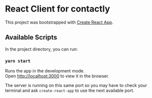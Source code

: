 # React Client for contactly

This project was bootstrapped with [Create React App](https://github.com/facebook/create-react-app).

## Available Scripts

In the project directory, you can run:

### `yarn start`

Runs the app in the development mode.\
Open [http://localhost:3000](http://localhost:3000) to view it in the browser.

The server is running on this same port so you may have to check your terminal and ask `create-react-app` to use the next available port.


